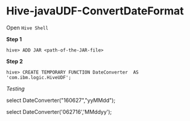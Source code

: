 # Hive-javaUDF-ConvertDateFormat

Open `Hive Shell`

**Step 1**

```hive
hive> ADD JAR <path-of-the-JAR-file>
```
**Step 2**

```hive
hive> CREATE TEMPORARY FUNCTION DateConverter  AS 'com.ibm.logic.HiveUDF';
```

*Testing*

select DateConverter("160627","yyMMdd");

select DateConverter('062716','MMddyy');
